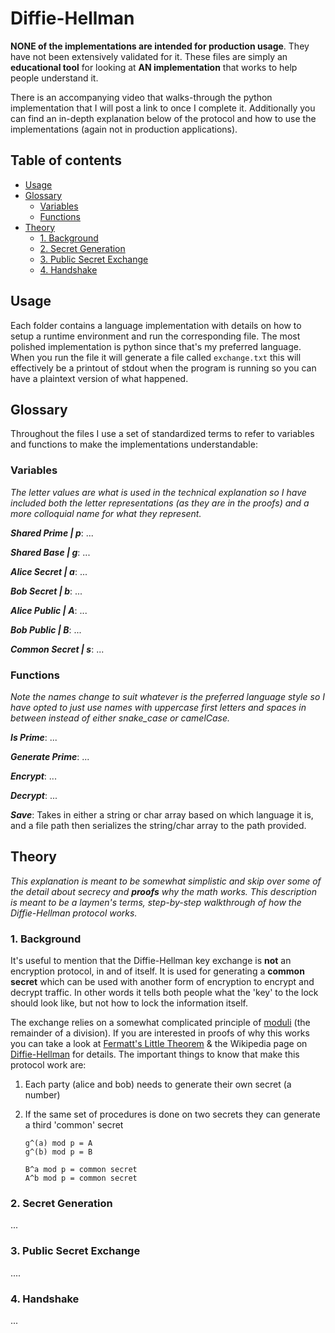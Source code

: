 # Diffie-Hellman

**NONE of the implementations are intended for production usage**. They have not been extensively validated for it. These files are simply an **educational tool** for looking at **AN implementation** that works to help people understand it.

There is an accompanying video that walks-through the python implementation that I will post a link to once I complete it. Additionally you can find an in-depth explanation below of the protocol and how to use the implementations (again not in production applications).

## Table of contents

- [Usage](#usage)    
- [Glossary](#glossary)        
  - [Variables](#variables)        
  - [Functions](#functions)    
- [Theory](#theory)        
  - [1. Background](#1-background)        
  - [2. Secret Generation](#2-secret-generation)       
  - [3. Public Secret Exchange](#3-public-secret-exchange)       
  - [4. Handshake](#4-handshake)      


## Usage

Each folder contains a language implementation with details on how to setup a runtime environment and run the corresponding file. The most polished implementation is python since that's my preferred language. When you run the file it will generate a file called ```exchange.txt``` this will effectively be a printout of stdout when the program is running so you can have a plaintext version of what happened.



## Glossary

Throughout the files I use a set of standardized terms to refer to variables and functions to make the implementations understandable:



### Variables

*The letter values are what is used in the technical explanation so I have included both the letter representations (as they are in the proofs) and a more colloquial name for what they represent.*

***Shared Prime | p***: ...

***Shared Base | g***: ...

***Alice Secret | a***: ...

***Bob Secret | b***: ...

***Alice Public | A***: ...

***Bob Public | B***: ...

***Common Secret | s***: ...



### Functions

*Note the names change to suit whatever is the preferred language style so I have opted to just use names with uppercase first letters and spaces in between instead of either snake_case or camelCase.*



***Is Prime***: ...

***Generate Prime***: ...

***Encrypt***: ...

***Decrypt***: ...



***Save***: Takes in either a string or char array based on which language it is, and a file path then serializes the string/char array to the path provided.


## Theory

*This explanation is meant to be somewhat simplistic and skip over some of the detail about secrecy and **proofs** why the math works. This description is meant to be a laymen's terms, step-by-step walkthrough of how the Diffie-Hellman protocol works.*



### 1. Background

It's useful to mention that the Diffie-Hellman key exchange is **not** an encryption protocol, in and of itself. It is used for generating a **common secret** which can be used with another form of encryption to encrypt and decrypt traffic. In other words it tells both people what the 'key' to the lock should look like, but not how to lock the information itself.



The exchange relies on a somewhat complicated principle of [moduli](https://en.wikipedia.org/wiki/Modulo_operation) (the remainder of a division). If you are interested in proofs of why this works you can take a look at [Fermatt's Little Theorem](https://en.wikipedia.org/wiki/Fermat's_little_theorem) & the Wikipedia page on [Diffie-Hellman]([https://en.wikipedia.org/wiki/Diffie%E2%80%93Hellman_key_exchange](https://en.wikipedia.org/wiki/Diffie–Hellman_key_exchange)) for details. The important things to know that make this protocol work are:

1. Each party (alice and bob) needs to generate their own secret (a number)

2. If the same set of procedures is done on two secrets they can generate a third 'common' secret

   ```
   g^(a) mod p = A
   g^(b) mod p = B
   
   B^a mod p = common secret
   A^b mod p = common secret
   ```




### 2. Secret Generation

...



### 3. Public Secret Exchange

....



### 4. Handshake

...

